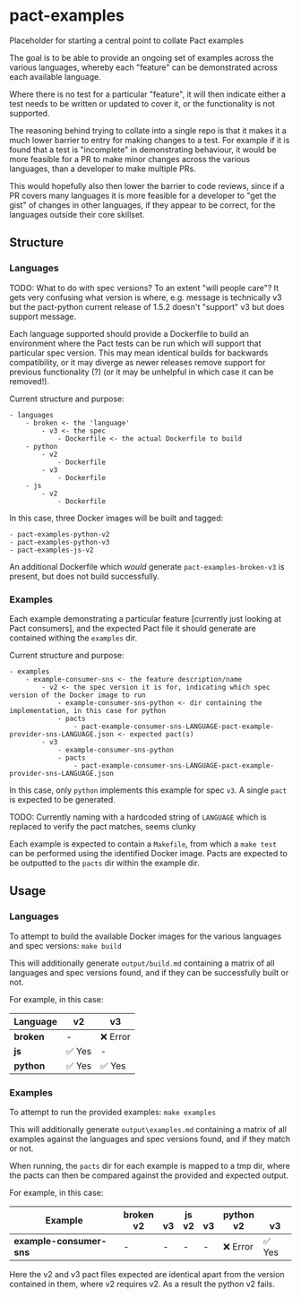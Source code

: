 # pact-examples
Placeholder for starting a central point to collate Pact examples

The goal is to be able to provide an ongoing set of examples across the various languages, whereby each "feature" can be
demonstrated across each available language.

Where there is no test for a particular "feature", it will then indicate either a test needs to be written or updated to
cover it, or the functionality is not supported.

The reasoning behind trying to collate into a single repo is that it makes it a much lower barrier to entry for making
changes to a test. For example if it is found that a test is "incomplete" in demonstrating behaviour, it would be more
feasible for a PR to make minor changes across the various languages, than a developer to make multiple PRs.

This would hopefully also then lower the barrier to code reviews, since if a PR covers many languages it is more
feasible for a developer to "get the gist" of changes in other languages, if they appear to be correct, for the
languages outside their core skillset.


## Structure

### Languages

TODO: What to do with spec versions? To an extent "will people care"? It gets very confusing what version is where, e.g.
message is technically v3 but the pact-python current release of 1.5.2 doesn't "support" v3 but does support message.

Each language supported should provide a Dockerfile to build an environment where the Pact tests can be run which will
support that particular spec version. This may mean identical builds for backwards compatibility, or it may diverge as
newer releases remove support for previous functionality (?) (or it may be unhelpful in which case it can be removed!).

Current structure and purpose:

    - languages
        - broken <- the 'language'
            - v3 <- the spec
                - Dockerfile <- the actual Dockerfile to build
        - python
            - v2
                - Dockerfile
            - v3
                - Dockerfile
        - js
            - v2
                - Dockerfile

In this case, three Docker images will be built and tagged:

    - pact-examples-python-v2
    - pact-examples-python-v3
    - pact-examples-js-v2

An additional Dockerfile which *would* generate `pact-examples-broken-v3` is present, but does not build successfully.

### Examples

Each example demonstrating a particular feature [currently just looking at Pact consumers], and the expected Pact file
it should generate are contained withing the `examples` dir.

Current structure and purpose:

    - examples
        - example-consumer-sns <- the feature description/name
            - v2 <- the spec version it is for, indicating which spec version of the Docker image to run
                - example-consumer-sns-python <- dir containing the implementation, in this case for python
                - pacts
                    - pact-example-consumer-sns-LANGUAGE-pact-example-provider-sns-LANGUAGE.json <- expected pact(s)
            - v3
                - example-consumer-sns-python
                - pacts
                    - pact-example-consumer-sns-LANGUAGE-pact-example-provider-sns-LANGUAGE.json

In this case, only `python` implements this example for spec `v3`. A single `pact` is expected to be generated.

TODO: Currently naming with a hardcoded string of `LANGUAGE` which is replaced to verify the pact matches, seems clunky

Each example is expected to contain a `Makefile`, from which a `make test` can be performed using the identified Docker
image. Pacts are expected to be outputted to the `pacts` dir within the example dir.

## Usage

### Languages

To attempt to build the available Docker images for the various languages and spec versions: `make build`

This will additionally generate `output/build.md` containing a matrix of all languages and spec versions found, and if
they can be successfully built or not.

For example, in this case:

| Language   | v2     | v3       |
|------------|--------|----------|
| **broken** | -      | ❌ Error |
| **js**     | ✅ Yes | -        |
| **python** | ✅ Yes | ✅ Yes   |


### Examples

To attempt to run the provided examples: `make examples`

This will additionally generate `output\examples.md` containing a matrix of all examples against the languages and spec
versions found, and if they match or not.

When running, the `pacts` dir for each example is mapped to a tmp dir, where the pacts can then be compared against the
provided and expected output.

For example, in this case:

| Example                          | broken<br/>v2   | <br/>v3   | js<br/>v2   | <br/>v3   | python<br/>v2   | <br/>v3   |
|----------------------------------|-----------------|-----------|-------------|-----------|-----------------|-----------|
| **example-consumer-sns**         | -               | -         | -           | -         | ❌ Error        | ✅ Yes    |

Here the v2 and v3 pact files expected are identical apart from the version contained in them, where v2 requires v2. As
a result the python v2 fails.

